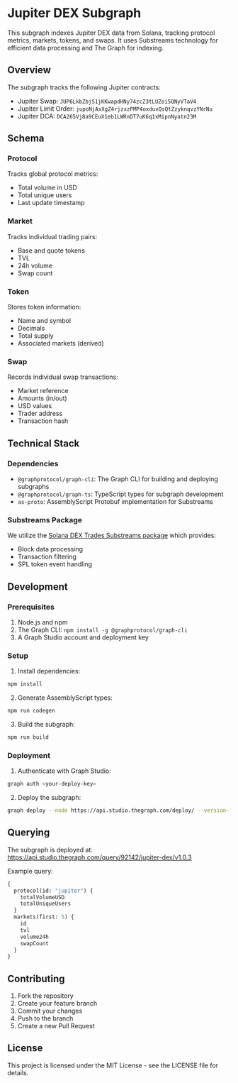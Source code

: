 # Jupiter DEX Subgraph

This subgraph indexes Jupiter DEX data from Solana, tracking protocol metrics, markets, tokens, and swaps. It uses Substreams technology for efficient data processing and The Graph for indexing.

## Overview

The subgraph tracks the following Jupiter contracts:
- Jupiter Swap: `JUP6LkbZbjS1jKKwapdHNy74zcZ3tLUZoi5QNyVTaV4`
- Jupiter Limit Order: `jupoNjAxXgZ4rjzxzPMP4oxduvQsQtZzyknqvzYNrNu`
- Jupiter DCA: `DCA265Vj8a9CEuX1eb1LWRnDT7uK6q1xMipnNyatn23M`

## Schema

### Protocol
Tracks global protocol metrics:
- Total volume in USD
- Total unique users
- Last update timestamp

### Market
Tracks individual trading pairs:
- Base and quote tokens
- TVL
- 24h volume
- Swap count

### Token
Stores token information:
- Name and symbol
- Decimals
- Total supply
- Associated markets (derived)

### Swap
Records individual swap transactions:
- Market reference
- Amounts (in/out)
- USD values
- Trader address
- Transaction hash

## Technical Stack

### Dependencies
- `@graphprotocol/graph-cli`: The Graph CLI for building and deploying subgraphs
- `@graphprotocol/graph-ts`: TypeScript types for subgraph development
- `as-proto`: AssemblyScript Protobuf implementation for Substreams

### Substreams Package
We utilize the [Solana DEX Trades Substreams package](https://substreams.dev/packages/tl-solana-dex-trades-1-0-13/v1.0.13) which provides:
- Block data processing
- Transaction filtering
- SPL token event handling

## Development

### Prerequisites
1. Node.js and npm
2. The Graph CLI: `npm install -g @graphprotocol/graph-cli`
3. A Graph Studio account and deployment key

### Setup
1. Install dependencies:
```bash
npm install
```

2. Generate AssemblyScript types:
```bash
npm run codegen
```

3. Build the subgraph:
```bash
npm run build
```

### Deployment
1. Authenticate with Graph Studio:
```bash
graph auth <your-deploy-key>
```

2. Deploy the subgraph:
```bash
graph deploy --node https://api.studio.thegraph.com/deploy/ --version-label v1.0.0 jupiter-dex
```

## Querying

The subgraph is deployed at: https://api.studio.thegraph.com/query/92142/jupiter-dex/v1.0.3

Example query:
```graphql
{
  protocol(id: "jupiter") {
    totalVolumeUSD
    totalUniqueUsers
  }
  markets(first: 5) {
    id
    tvl
    volume24h
    swapCount
  }
}
```

## Contributing

1. Fork the repository
2. Create your feature branch
3. Commit your changes
4. Push to the branch
5. Create a new Pull Request

## License

This project is licensed under the MIT License - see the LICENSE file for details.

